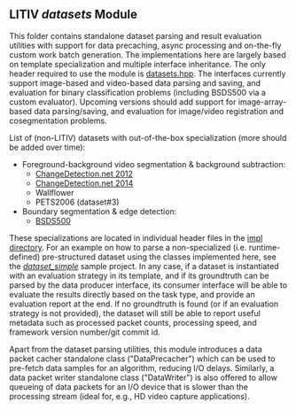 LITIV *datasets* Module
-----------------------
This folder contains standalone dataset parsing and result evaluation utilities with support for data precaching, async processing and on-the-fly custom work batch generation. The implementations here are largely based on template specialization and multiple interface inheritance. The only header required to use the module is [datasets.hpp](./include/litiv/datasets.hpp). The interfaces currently support image-based and video-based data parsing and saving, and evaluation for binary classification problems (including BSDS500 via a custom evaluator). Upcoming versions should add support for image-array-based data parsing/saving, and evaluation for image/video registration and cosegmentation problems.

List of (non-LITIV) datasets with out-of-the-box specialization (more should be added over time):
  - Foreground-background video segmentation & background subtraction:
    - [ChangeDetection.net 2012](http://wordpress-jodoin.dmi.usherb.ca/cdw2012)
    - [ChangeDetection.net 2014](http://wordpress-jodoin.dmi.usherb.ca/cdw2014)
    - Wallflower
    - PETS2006 (dataset#3)
  - Boundary segmentation & edge detection:
    - [BSDS500](http://www.eecs.berkeley.edu/Research/Projects/CS/vision/grouping/resources.html)

These specializations are located in individual header files in the [impl directory](./include/litiv/datasets/impl/). For an example on how to parse a non-specialized (i.e. runtime-defined) pre-structured dataset using the classes implemented here, see the [*dataset_simple*](../../samples/dataset_simple/) sample project. In any case, if a dataset is instantiated with an evaluation strategy in its template, and if its groundtruth can be parsed by the data producer interface, its consumer interface will be able to evaluate the results directly based on the task type, and provide an evaluation report at the end. If no groundtruth is found (or if an evaluation strategy is not provided), the dataset will still be able to report useful metadata such as processed packet counts, processing speed, and framework version number/git commit id.

Apart from the dataset parsing utilities, this module introduces a data packet cacher standalone class ("DataPrecacher") which can be used to pre-fetch data samples for an algorithm, reducing I/O delays. Similarly, a data packet writer standalone class ("DataWriter") is also offered to allow queueing of data packets for an I/O device that is slower than the processing stream (ideal for, e.g., HD video capture applications).
